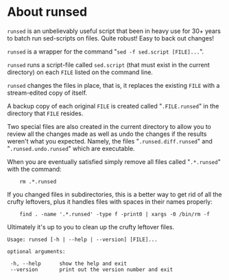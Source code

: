 # About runsed

`runsed` is an unbelievably useful script that been in heavy use for 30+ years
to batch run sed-scripts on files. Quite robust! Easy to back out changes!

`runsed` is a wrapper for the command "`sed -f sed.script [FILE]...`".

`runsed` runs a script-file called `sed.script` (that must exist in the current directory)
on each `FILE` listed on the command line.

  `runsed` changes the files in place,
that is, it replaces the existing `FILE` with a stream-edited copy of itself.

A backup copy of each original `FILE` is created called "`.FILE.runsed`" in the directory
that `FILE` resides.

Two special files are also created in the current directory to allow you
to review all the changes made as well as undo the changes if the results
weren't what you expected.  Namely, the files "`.runsed.diff.runsed`" and
"`.runsed.undo.runsed`" which are executable.

When you are eventually satisfied simply remove all files called "`.*.runsed`"
with the command:

```
    rm .*.runsed
```

If you changed files in subdirectories, this is a better way to get rid
of all the crufty leftovers, plus it handles files with spaces in
their names properly:

```
    find . -name '.*.runsed' -type f -print0 | xargs -0 /bin/rm -f
```

Ultimately it's up to you to clean up the crufty leftover files.

```
Usage: runsed [-h | --help | --version] [FILE]...

optional arguments:

 -h, --help      show the help and exit
 --version       print out the version number and exit
```
